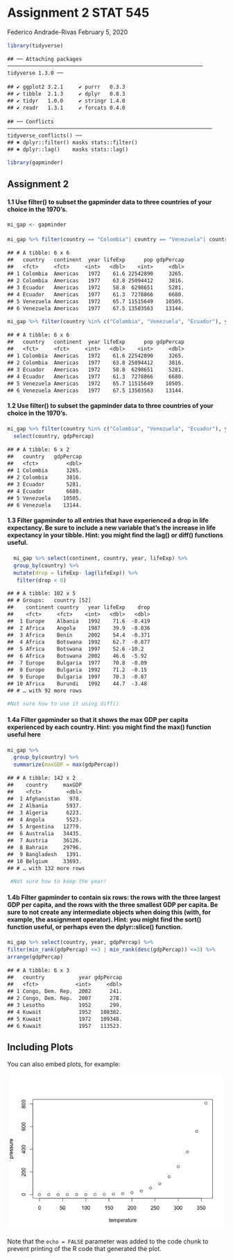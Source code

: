 Assignment 2 STAT 545
================
Federico Andrade-Rivas
February 5, 2020

``` r
library(tidyverse)
```

    ## ── Attaching packages ─────────────────────────────────────────────────────────────── tidyverse 1.3.0 ──

    ## ✔ ggplot2 3.2.1     ✔ purrr   0.3.3
    ## ✔ tibble  2.1.3     ✔ dplyr   0.8.3
    ## ✔ tidyr   1.0.0     ✔ stringr 1.4.0
    ## ✔ readr   1.3.1     ✔ forcats 0.4.0

    ## ── Conflicts ────────────────────────────────────────────────────────────────── tidyverse_conflicts() ──
    ## ✖ dplyr::filter() masks stats::filter()
    ## ✖ dplyr::lag()    masks stats::lag()

``` r
library(gapminder)
```

Assignment 2
------------

#### 1.1 Use filter() to subset the gapminder data to three countries of your choice in the 1970’s.

``` r
mi_gap <- gapminder

mi_gap %>% filter(country == "Colombia"| country == "Venezuela"| country == "Ecuador", year >= 1970 & year <= 1978)
```

    ## # A tibble: 6 x 6
    ##   country   continent  year lifeExp      pop gdpPercap
    ##   <fct>     <fct>     <int>   <dbl>    <int>     <dbl>
    ## 1 Colombia  Americas   1972    61.6 22542890     3265.
    ## 2 Colombia  Americas   1977    63.8 25094412     3816.
    ## 3 Ecuador   Americas   1972    58.8  6298651     5281.
    ## 4 Ecuador   Americas   1977    61.3  7278866     6680.
    ## 5 Venezuela Americas   1972    65.7 11515649    10505.
    ## 6 Venezuela Americas   1977    67.5 13503563    13144.

``` r
mi_gap %>% filter(country %in% c("Colombia", "Venezuela", "Ecuador"), year %in% c(1972,1977))
```

    ## # A tibble: 6 x 6
    ##   country   continent  year lifeExp      pop gdpPercap
    ##   <fct>     <fct>     <int>   <dbl>    <int>     <dbl>
    ## 1 Colombia  Americas   1972    61.6 22542890     3265.
    ## 2 Colombia  Americas   1977    63.8 25094412     3816.
    ## 3 Ecuador   Americas   1972    58.8  6298651     5281.
    ## 4 Ecuador   Americas   1977    61.3  7278866     6680.
    ## 5 Venezuela Americas   1972    65.7 11515649    10505.
    ## 6 Venezuela Americas   1977    67.5 13503563    13144.

#### 1.2 Use filter() to subset the gapminder data to three countries of your choice in the 1970’s.

``` r
mi_gap %>% filter(country %in% c("Colombia", "Venezuela", "Ecuador"), year %in% c(1972,1977)) %>% 
  select(country, gdpPercap)
```

    ## # A tibble: 6 x 2
    ##   country   gdpPercap
    ##   <fct>         <dbl>
    ## 1 Colombia      3265.
    ## 2 Colombia      3816.
    ## 3 Ecuador       5281.
    ## 4 Ecuador       6680.
    ## 5 Venezuela    10505.
    ## 6 Venezuela    13144.

#### 1.3 Filter gapminder to all entries that have experienced a drop in life expectancy. Be sure to include a new variable that’s the increase in life expectancy in your tibble. Hint: you might find the lag() or diff() functions useful.

``` r
  mi_gap %>% select(continent, country, year, lifeExp) %>% 
  group_by(country) %>%  
  mutate(drop = lifeExp- lag(lifeExp)) %>% 
   filter(drop < 0)
```

    ## # A tibble: 102 x 5
    ## # Groups:   country [52]
    ##    continent country   year lifeExp    drop
    ##    <fct>     <fct>    <int>   <dbl>   <dbl>
    ##  1 Europe    Albania   1992    71.6  -0.419
    ##  2 Africa    Angola    1987    39.9  -0.036
    ##  3 Africa    Benin     2002    54.4  -0.371
    ##  4 Africa    Botswana  1992    62.7  -0.877
    ##  5 Africa    Botswana  1997    52.6 -10.2  
    ##  6 Africa    Botswana  2002    46.6  -5.92 
    ##  7 Europe    Bulgaria  1977    70.8  -0.09 
    ##  8 Europe    Bulgaria  1992    71.2  -0.15 
    ##  9 Europe    Bulgaria  1997    70.3  -0.87 
    ## 10 Africa    Burundi   1992    44.7  -3.48 
    ## # … with 92 more rows

``` r
#Not sure how to use it using diff()
```

#### 1.4a Filter gapminder so that it shows the max GDP per capita experienced by each country. Hint: you might find the max() function useful here

``` r
mi_gap %>% 
  group_by(country) %>% 
  summarize(maxGDP = max(gdpPercap))
```

    ## # A tibble: 142 x 2
    ##    country     maxGDP
    ##    <fct>        <dbl>
    ##  1 Afghanistan   978.
    ##  2 Albania      5937.
    ##  3 Algeria      6223.
    ##  4 Angola       5523.
    ##  5 Argentina   12779.
    ##  6 Australia   34435.
    ##  7 Austria     36126.
    ##  8 Bahrain     29796.
    ##  9 Bangladesh   1391.
    ## 10 Belgium     33693.
    ## # … with 132 more rows

``` r
 #Not sure how to keep the year!
```

#### 1.4b Filter gapminder to contain six rows: the rows with the three largest GDP per capita, and the rows with the three smallest GDP per capita. Be sure to not create any intermediate objects when doing this (with, for example, the assignment operator). Hint: you might find the sort() function useful, or perhaps even the dplyr::slice() function.

``` r
mi_gap %>% select(country, year, gdpPercap) %>% 
filter(min_rank(gdpPercap) <=3 | min_rank(desc(gdpPercap)) <=3) %>%                 
arrange(gdpPercap)  
```

    ## # A tibble: 6 x 3
    ##   country           year gdpPercap
    ##   <fct>            <int>     <dbl>
    ## 1 Congo, Dem. Rep.  2002      241.
    ## 2 Congo, Dem. Rep.  2007      278.
    ## 3 Lesotho           1952      299.
    ## 4 Kuwait            1952   108382.
    ## 5 Kuwait            1972   109348.
    ## 6 Kuwait            1957   113523.

Including Plots
---------------

You can also embed plots, for example:

![](assignment_2_STAT545_files/figure-markdown_github/pressure-1.png)

Note that the `echo = FALSE` parameter was added to the code chunk to prevent printing of the R code that generated the plot.
